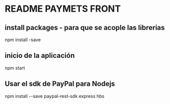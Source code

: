 # README PAYMETS FRONT

 ## install packages - para que se acople las librerias
npm install -save

 ## inicio de la aplicación
npm start
## Usar el sdk de PayPal para Nodejs
npm install --save paypal-rest-sdk express hbs

